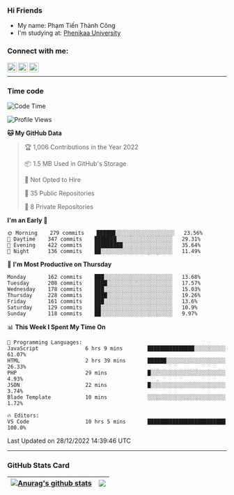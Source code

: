 ### Hi Friends

- My name: Phạm Tiến Thành Công
- I'm studying at: [Phenikaa University]


### Connect with me:
[<img align="left" alt="PhamTienThanhCong | Facebook" width="22px" src="https://upload.wikimedia.org/wikipedia/commons/thumb/1/16/Facebook-icon-1.png/640px-Facebook-icon-1.png" />][facebook]
[<img align="left" alt="PhamTienThanhCong | Zalo" width="22px" src="https://www.anphatpc.com.vn/template/anphat_2020v2/images/icon-zalo.jpg" />][zalo]
[<img align="left" alt="PhamTienThanhCong | LinkedIn" width="22px" src="https://cdn3.iconfinder.com/data/icons/inficons/512/linkedin.png" />][linkedin]

<br />

---

### Time code

<!--START_SECTION:waka-->
![Code Time](http://img.shields.io/badge/Code%20Time-819%20hrs%2058%20mins-blue)

![Profile Views](http://img.shields.io/badge/Profile%20Views-11-blue)

**🐱 My GitHub Data** 

> 🏆 1,006 Contributions in the Year 2022
 > 
> 📦 1.5 MB Used in GitHub's Storage 
 > 
> 🚫 Not Opted to Hire
 > 
> 📜 35 Public Repositories 
 > 
> 🔑 8 Private Repositories  
 > 
**I'm an Early 🐤** 

```text
🌞 Morning    279 commits    ██████░░░░░░░░░░░░░░░░░░░   23.56% 
🌆 Daytime    347 commits    ███████░░░░░░░░░░░░░░░░░░   29.31% 
🌃 Evening    422 commits    █████████░░░░░░░░░░░░░░░░   35.64% 
🌙 Night      136 commits    ██░░░░░░░░░░░░░░░░░░░░░░░   11.49%

```
📅 **I'm Most Productive on Thursday** 

```text
Monday       162 commits    ███░░░░░░░░░░░░░░░░░░░░░░   13.68% 
Tuesday      208 commits    ████░░░░░░░░░░░░░░░░░░░░░   17.57% 
Wednesday    178 commits    ███░░░░░░░░░░░░░░░░░░░░░░   15.03% 
Thursday     228 commits    ████░░░░░░░░░░░░░░░░░░░░░   19.26% 
Friday       161 commits    ███░░░░░░░░░░░░░░░░░░░░░░   13.6% 
Saturday     129 commits    ██░░░░░░░░░░░░░░░░░░░░░░░   10.9% 
Sunday       118 commits    ██░░░░░░░░░░░░░░░░░░░░░░░   9.97%

```


📊 **This Week I Spent My Time On** 

```text
💬 Programming Languages: 
JavaScript               6 hrs 9 mins        ███████████████░░░░░░░░░░   61.07% 
HTML                     2 hrs 39 mins       ██████░░░░░░░░░░░░░░░░░░░   26.33% 
PHP                      29 mins             █░░░░░░░░░░░░░░░░░░░░░░░░   4.93% 
JSON                     22 mins             █░░░░░░░░░░░░░░░░░░░░░░░░   3.74% 
Blade Template           10 mins             ░░░░░░░░░░░░░░░░░░░░░░░░░   1.72%

🔥 Editors: 
VS Code                  10 hrs 5 mins       █████████████████████████   100.0%

```


 Last Updated on 28/12/2022 14:39:46 UTC
<!--END_SECTION:waka-->

---

### GitHub Stats Card

| <a href="https://github.com/phamtienthanhcong"><img align="center" src="https://github-readme-stats.vercel.app/api?username=PhamTienThanhCong&show_icons=true&include_all_commits=true&theme=buefy&hide_border=true&theme=ocean_dark" alt="Anurag's github stats" /></a> | <a href="https://github.com/phamtienthanhcong"><img align="center" src="https://github-readme-stats.vercel.app/api/top-langs/?username=PhamTienThanhCong&layout=compact&theme=buefy&hide_border=true&theme=ocean_dark" /></a> |
| ------------- | ------------- |

[Phenikaa University]: https://phenikaa-uni.edu.vn/vi
[facebook]: https://www.facebook.com/phamtienthanhcong
[linkedin]: https://linkedin.com/in/phamtienthanhcong
[zalo]: https://zalo.me/0396396332
[tiktok]: https://www.tiktok.com/@phamtienthanhcong
[web]: https://github.com/PhamTienThanhCong/web_dev
[min project]: https://github.com/PhamTienThanhCong/Project-Of-Web
[c and cpp]: https://github.com/PhamTienThanhCong/Code_C_and_Cpro
[python]: https://github.com/PhamTienThanhCong/Python_beginer
